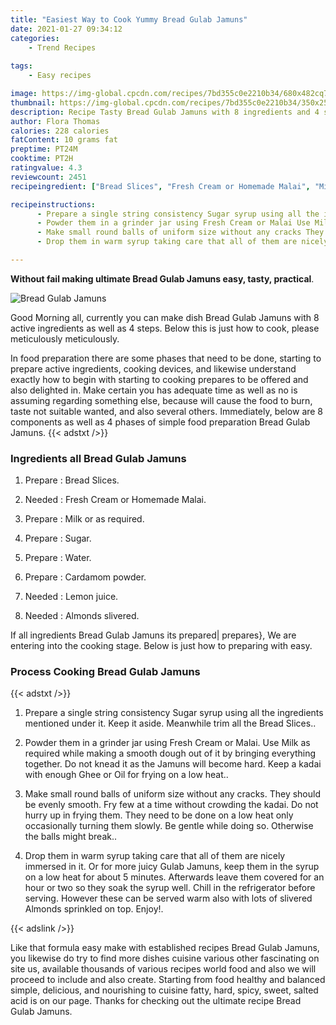 ```yaml
---
title: "Easiest Way to Cook Yummy Bread Gulab Jamuns"
date: 2021-01-27 09:34:12
categories:
    - Trend Recipes
    
tags:
    - Easy recipes

image: https://img-global.cpcdn.com/recipes/7bd355c0e2210b34/680x482cq70/bread-gulab-jamuns-recipe-main-photo.jpg
thumbnail: https://img-global.cpcdn.com/recipes/7bd355c0e2210b34/350x250cq70/bread-gulab-jamuns-recipe-main-photo.jpg
description: Recipe Tasty Bread Gulab Jamuns with 8 ingredients and 4 stages of easy cooking.
author: Flora Thomas
calories: 228 calories
fatContent: 10 grams fat
preptime: PT24M
cooktime: PT2H
ratingvalue: 4.3
reviewcount: 2451
recipeingredient: ["Bread Slices", "Fresh Cream or Homemade Malai", "Milk or as required", "Sugar", "Water", "Cardamom powder", "Lemon juice", "Almonds slivered"]

recipeinstructions: 
      - Prepare a single string consistency Sugar syrup using all the ingredients mentioned under it Keep it aside Meanwhile trim all the Bread Slices 
      - Powder them in a grinder jar using Fresh Cream or Malai Use Milk as required while making a smooth dough out of it by bringing everything together Do not knead it as the Jamuns will become hard Keep a kadai with enough Ghee or Oil for frying on a low heat 
      - Make small round balls of uniform size without any cracks They should be evenly smooth Fry few at a time without crowding the kadai Do not hurry up in frying them They need to be done on a low heat only occasionally turning them slowly Be gentle while doing so Otherwise the balls might break 
      - Drop them in warm syrup taking care that all of them are nicely immersed in it Or for more juicy Gulab Jamuns keep them in the syrup on a low heat for about 5 minutes Afterwards leave them covered for an hour or two so they soak the syrup well Chill in the refrigerator before serving However these can be served warm also with lots of slivered Almonds sprinkled on top Enjoy

---
```




**Without fail making ultimate Bread Gulab Jamuns easy, tasty, practical**. 


![Bread Gulab Jamuns](https://img-global.cpcdn.com/recipes/7bd355c0e2210b34/680x482cq70/bread-gulab-jamuns-recipe-main-photo.jpg "Bread Gulab Jamuns")




Good Morning all, currently you can make dish Bread Gulab Jamuns with 8 active ingredients as well as 4 steps. Below this is just how to cook, please meticulously meticulously.

In food preparation there are some phases that need to be done, starting to prepare active ingredients, cooking devices, and likewise understand exactly how to begin with starting to cooking prepares to be offered and also delighted in. Make certain you has adequate time as well as no is assuming regarding something else, because will cause the food to burn, taste not suitable wanted, and also several others. Immediately, below are 8 components as well as 4 phases of simple food preparation Bread Gulab Jamuns.
{{< adstxt />}}

### Ingredients all Bread Gulab Jamuns


1. Prepare  : Bread Slices.

1. Needed  : Fresh Cream or Homemade Malai.

1. Prepare  : Milk or as required.

1. Prepare  : Sugar.

1. Prepare  : Water.

1. Prepare  : Cardamom powder.

1. Needed  : Lemon juice.

1. Needed  : Almonds slivered.



If all ingredients Bread Gulab Jamuns its prepared| prepares}, We are entering into the cooking stage. Below is just how to preparing with easy.

### Process Cooking Bread Gulab Jamuns

{{< adstxt />}}


1. Prepare a single string consistency Sugar syrup using all the ingredients mentioned under it. Keep it aside. Meanwhile trim all the Bread Slices..



1. Powder them in a grinder jar using Fresh Cream or Malai. Use Milk as required while making a smooth dough out of it by bringing everything together. Do not knead it as the Jamuns will become hard. Keep a kadai with enough Ghee or Oil for frying on a low heat..



1. Make small round balls of uniform size without any cracks. They should be evenly smooth. Fry few at a time without crowding the kadai. Do not hurry up in frying them. They need to be done on a low heat only occasionally turning them slowly. Be gentle while doing so. Otherwise the balls might break..



1. Drop them in warm syrup taking care that all of them are nicely immersed in it. Or for more juicy Gulab Jamuns, keep them in the syrup on a low heat for about 5 minutes. Afterwards leave them covered for an hour or two so they soak the syrup well. Chill in the refrigerator before serving. However these can be served warm also with lots of slivered Almonds sprinkled on top. Enjoy!.





{{< adslink />}}

Like that formula easy make with established recipes Bread Gulab Jamuns, you likewise do try to find more dishes cuisine various other fascinating on site us, available thousands of various recipes world food and also we will proceed to include and also create. Starting from food healthy and balanced simple, delicious, and nourishing to cuisine fatty, hard, spicy, sweet, salted acid is on our page. Thanks for checking out the ultimate recipe Bread Gulab Jamuns.
